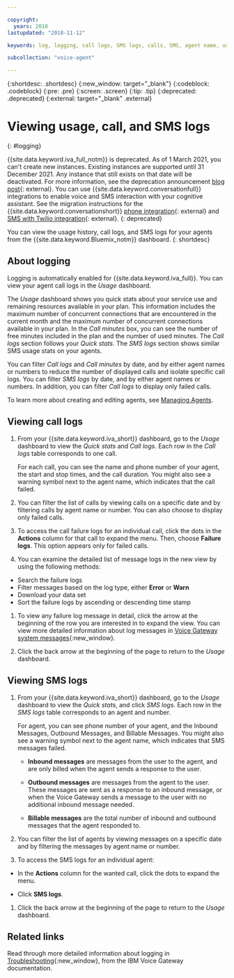 ```yaml
---

copyright:
  years: 2018
lastupdated: "2018-11-12"

keywords: log, logging, call logs, SMS logs, calls, SMS, agent name, usage dashboard, usage

subcollection: "voice-agent"

---
```


{:shortdesc: .shortdesc}
{:new_window: target="_blank"}
{:codeblock: .codeblock}
{:pre: .pre}
{:screen: .screen}
{:tip: .tip}
{:deprecated: .deprecated}
{:external: target="_blank" .external}


# Viewing usage, call, and SMS logs
{: #logging}

{{site.data.keyword.iva_full_notm}} is deprecated. As of 1 March 2021, you can't create new instances. Existing instances are supported until 31 December 2021. Any instance that still exists on that date will be deactivated. For more information, see the deprecation announcement [blog post](https://community.ibm.com/community/user/watsonapps/blogs/mitch-mason1/2021/02/08/announcing-voice-agent-with-watson-deprecation){: external}. You can use {{site.data.keyword.conversationfull}} integrations to enable voice and SMS interaction with your cognitive assistant. See the migration instructions for the {{site.data.keyword.conversationshort}} [phone integration](/docs/assistant?topic=assistant-deploy-phone#deploy-phone-migrate-from-va){: external} and [SMS with Twilio integration](/docs/assistant?topic=assistant-deploy-sms#deploy-sms-migrate-from-va){: external}.
{: deprecated}

You can view the usage history, call logs, and SMS logs for your agents from the {{site.data.keyword.Bluemix_notm}} dashboard.
{: shortdesc}

## About logging

Logging is automatically enabled for {{site.data.keyword.iva_full}}. You can view your agent call logs in the _Usage_ dashboard.

The _Usage_ dashboard shows you quick stats about your service use and remaining resources available in your plan. This information includes the maximum number of concurrent connections that are encountered in the current month and the maximum number of concurrent connections available in your plan. In the _Call minutes_ box, you can see the number of free minutes included in the plan and the number of used minutes. The _Call logs_ section follows your _Quick stats_. The _SMS logs_ section shows similar SMS usage stats on your agents. 

You can filter _Call logs_ and _Call minutes_ by date, and by either agent names or numbers to reduce the number of displayed calls and isolate specific call logs. You can filter _SMS logs_ by date, and by either agent names or numbers. In addition, you can filter _Call logs_ to display only failed calls.

To learn more about creating and editing agents, see [Managing Agents](/docs/voice-agent?topic=voice-agent-managing).

##  Viewing call logs

1. From your {{site.data.keyword.iva_short}} dashboard, go to the _Usage_ dashboard to view the _Quick stats_ and *Call logs*. Each row in the _Call logs_ table corresponds to one call.

      For each call, you can see the name and phone number of your agent, the start and stop times, and the call duration. You might also see a warning symbol next to the agent name, which indicates that the call failed.

1.  You can filter the list of calls by viewing calls on a specific date and by filtering calls by agent name or number. You can also choose to display only failed calls.

1. To access the call failure logs for an individual call, click the dots in the **Actions** column for that call to expand the menu. Then, choose **Failure logs**. This option appears only for failed calls.

1. You can examine the detailed list of message logs in the new view by using the following methods:
  * Search the failure logs
  * Filter messages based on the log type, either **Error** or **Warn**
  * Download your data set
  * Sort the failure logs by ascending or descending time stamp

1. To view any failure log message in detail, click the arrow at the beginning of the row you are interested in to expand the view. You can view more detailed information about log messages in [Voice Gateway system messages](https://www.ibm.com/support/knowledgecenter/SS4U29/messages.html){:new_window}.

1. Click the back arrow at the beginning of the page to return to the _Usage_ dashboard.

##  Viewing SMS logs

1. From your {{site.data.keyword.iva_short}} dashboard, go to the _Usage_ dashboard to view the _Quick stats_, and click *SMS logs*. Each row in the _SMS logs_ table corresponds to an agent and number.

      For agent, you can see phone number of your agent, and the Inbound Messages, Outbound Messages, and Billable Messages. You might also see a warning symbol next to the agent name, which indicates that SMS messages failed.

      - **Inbound messages** are messages from the user to the agent, and are only billed when the agent sends a response to the user. 

      - **Outbound messages** are messages from the agent to the user. These messages are sent as a response to an inbound message, or when the Voice Gateway sends a message to the user with no additional inbound message needed. 

      - **Billable messages** are the total number of inbound and outbound messages that the agent responded to.

1.  You can filter the list of agents by viewing messages on a specific date and by filtering the messages by agent name or number. 

1. To access the SMS logs for an individual agent:

  - In the **Actions** column for the wanted call, click the dots to expand the menu.
  
  - Click **SMS logs**.

1. Click the back arrow at the beginning of the page to return to the _Usage_ dashboard.

## Related links
Read through more detailed information about logging in [Troubleshooting](https://www.ibm.com/support/knowledgecenter/SS4U29/troubleshooting.html){:new_window}, from the IBM Voice Gateway documentation.
